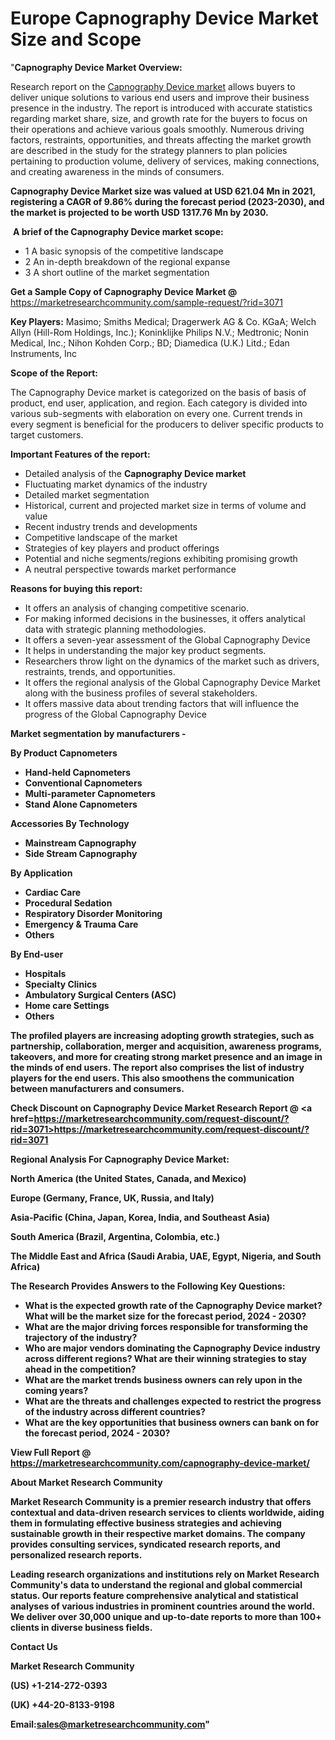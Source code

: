 # Europe Capnography Device Market Size and Scope 
"<strong>Capnography Device Market Overview:</strong>

Research report on the <a href=https://marketresearchcommunity.com/capnography-device-market/>Capnography Device market</a> allows buyers to deliver unique solutions to various end users and improve their business presence in the industry. The report is introduced with accurate statistics regarding market share, size, and growth rate for the buyers to focus on their operations and achieve various goals smoothly. Numerous driving factors, restraints, opportunities, and threats affecting the market growth are described in the study for the strategy planners to plan policies pertaining to production volume, delivery of services, making connections, and creating awareness in the minds of consumers.

<strong>Capnography Device Market size was valued at USD 621.04 Mn in 2021, registering a CAGR of 9.86% during the forecast period (2023-2030), and the market is projected to be worth USD 1317.76 Mn by 2030.</strong>

 <Strong>A brief of the Capnography Device market scope:</Strong>
<ul>
 <li>1  A basic synopsis of the competitive landscape</li>
 <li>2  An in-depth breakdown of the regional expanse</li>
 <li>3  A short outline of the market segmentation</li>
</ul>
<strong>Get a Sample Copy of Capnography Device Market @ </b></strong><a href=https://marketresearchcommunity.com/sample-request/?rid=3071><u>https://marketresearchcommunity.com/sample-request/?rid=3071</u></a>

<strong>Key Players:</strong> 
Masimo; Smiths Medical; Dragerwerk AG &amp; Co. KGaA; Welch Allyn (Hill-Rom Holdings, Inc.); Koninklijke Philips N.V.; Medtronic; Nonin Medical, Inc.; Nihon Kohden Corp.; BD; Diamedica (U.K.) Litd.; Edan Instruments, Inc

<strong>Scope of the Report:</strong>

The Capnography Device market is categorized on the basis of basis of product, end user, application, and region. Each category is divided into various sub-segments with elaboration on every one. Current trends in every segment is beneficial for the producers to deliver specific products to target customers.

<strong><b>Important Features of the report:</b></strong>
<ul>
  <li>Detailed analysis of the <strong><b>Capnography Device </b></strong><strong><b>market</b></strong></li>
  <li>Fluctuating market dynamics of the industry</li>
  <li>Detailed market segmentation</li>
  <li>Historical, current and projected market size in terms of volume and value</li>
  <li>Recent industry trends and developments</li>
  <li>Competitive landscape of the market</li>
  <li>Strategies of key players and product offerings</li>
  <li>Potential and niche segments/regions exhibiting promising growth</li>
  <li>A neutral perspective towards market performance</li>
</ul>
<strong><b>Reasons for buying this report:</b></strong>
<ul>
  <li>It offers an analysis of changing competitive scenario.</li>
  <li>For making informed decisions in the businesses, it offers analytical data with strategic planning methodologies.</li>
  <li>It offers a seven-year assessment of the Global Capnography Device</li>
  <li>It helps in understanding the major key product segments.</li>
  <li>Researchers throw light on the dynamics of the market such as drivers, restraints, trends, and opportunities.</li>
  <li>It offers the regional analysis of the Global Capnography Device Market along with the business profiles of several stakeholders.</li>
  <li>It offers massive data about trending factors that will influence the progress of the Global Capnography Device</li>
</ul>

<strong>Market segmentation by manufacturers -</strong>


<strong><strong>By Product </strong></h4>
Capnometers
<ul>
 	<li>Hand-held Capnometers</li>
 	<li>Conventional Capnometers</li>
 	<li>Multi-parameter Capnometers</li>
 	<li>Stand Alone Capnometers</li>
</ul>
Accessories
<strong><strong>By Technology </strong></h4>
<ul>
 	<li>Mainstream Capnography</li>
 	<li>Side Stream Capnography</li>
</ul>
<strong><strong>By Application </strong></h4>
<ul>
 	<li>Cardiac Care</li>
 	<li>Procedural Sedation</li>
 	<li>Respiratory Disorder Monitoring</li>
 	<li>Emergency &amp; Trauma Care</li>
 	<li>Others</li>
</ul>
<strong><strong>By End-user</strong></h4>
<ul>
 	<li>Hospitals</li>
 	<li>Specialty Clinics</li>
 	<li>Ambulatory Surgical Centers (ASC)</li>
 	<li>Home care Settings</li>
 	<li>Others</li>
</ul>

The profiled players are increasing adopting growth strategies, such as partnership, collaboration, merger and acquisition, awareness programs, takeovers, and more for creating strong market presence and an image in the minds of end users. The report also comprises the list of industry players for the end users. This also smoothens the communication between manufacturers and consumers.

<strong><b>Check Discount on Capnography Device Market Research Report @ </b></strong><a href=https://marketresearchcommunity.com/request-discount/?rid=3071><u>https://marketresearchcommunity.com/request-discount/?rid=3071</u></a>

<strong>Regional Analysis For Capnography Device Market:</strong>

<strong>North America</strong> (the United States, Canada, and Mexico)

<strong>Europe</strong> (Germany, France, UK, Russia, and Italy)

<strong>Asia-Pacific</strong> (China, Japan, Korea, India, and Southeast Asia)

<strong>South America</strong> (Brazil, Argentina, Colombia, etc.)

<strong>The Middle East and Africa</strong> (Saudi Arabia, UAE, Egypt, Nigeria, and South Africa)

<strong>The Research Provides Answers to the Following Key Questions:</strong>
<ul>
 	<li>What is the expected growth rate of the Capnography Device market? What will be the market size for the forecast period, 2024 - 2030?</li>
 	<li>What are the major driving forces responsible for transforming the trajectory of the industry?</li>
 	<li>Who are major vendors dominating the Capnography Device industry across different regions? What are their winning strategies to stay ahead in the competition?</li>
 	<li>What are the market trends business owners can rely upon in the coming years?</li>
 	<li>What are the threats and challenges expected to restrict the progress of the industry across different countries?</li>
 	<li>What are the key opportunities that business owners can bank on for the forecast period, 2024 - 2030?</li>
</ul>

<strong>View Full Report @</strong> <a href=https://marketresearchcommunity.com/capnography-device-market/>https://marketresearchcommunity.com/capnography-device-market/</a>

<strong>About Market Research Community</strong>

Market Research Community is a premier research industry that offers contextual and data-driven research services to clients worldwide, aiding them in formulating effective business strategies and achieving sustainable growth in their respective market domains. The company provides consulting services, syndicated research reports, and personalized research reports.

Leading research organizations and institutions rely on Market Research Community's data to understand the regional and global commercial status. Our reports feature comprehensive analytical and statistical analyses of various industries in prominent countries around the world. We deliver over 30,000 unique and up-to-date reports to more than 100+ clients in diverse business fields.

<strong>Contact Us</strong>

<strong>Market Research Community</strong>

(US) +1-214-272-0393

(UK) +44-20-8133-9198

<strong>Email:</strong>sales@marketresearchcommunity.com"
